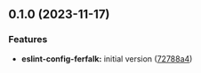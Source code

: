## 0.1.0 (2023-11-17)


### Features

* **eslint-config-ferfalk:** initial version ([72788a4](https://github.com/Ferfalk/eslint-config-ferfalk/commit/72788a4bcd4596ff0be453dabcbb215cedb1b410))

